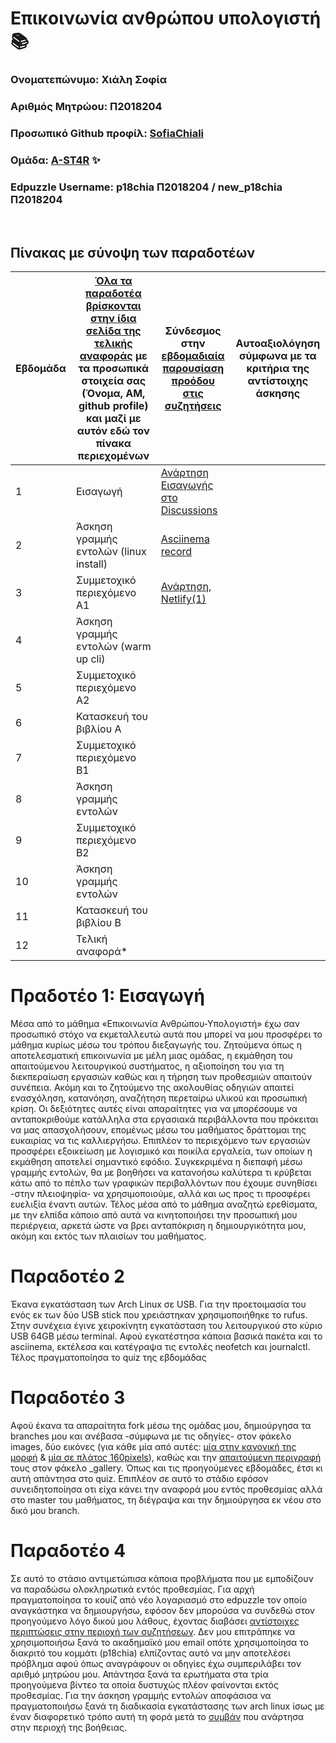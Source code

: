# <h1>Επικοινωνία ανθρώπου υπολογιστή :books: </h1> 

### Ονοματεπώνυμο: Χιάλη Σοφία 
### Αριθμός Μητρώου: Π2018204
### Προσωπικό Github προφίλ: [SofiaChiali](https://github.com/SofiaChiali)
### Ομάδα: [A-ST4R](https://github.com/A-ST4R) :sparkles:
### Edpuzzle Username: p18chia Π2018204 / new_p18chia Π2018204

<br />

## Πίνακας με σύνοψη των παραδοτέων

| Εβδομάδα | [Όλα τα παραδοτέα βρίσκονται στην ίδια σελίδα της τελικής αναφοράς](https://courses-ionio.github.io/help/deliverables/) με τα προσωπικά στοιχεία σας (Όνομα, ΑΜ, github profile) και μαζί με αυτόν εδώ τον πίνακα περιεχομένων | Σύνδεσμος στην [εβδομαδιαία παρουσίαση προόδου στις συζητήσεις](https://github.com/courses-ionio/help/discussions/categories/show-and-tell) | Αυτοαξιολόγηση σύμφωνα με τα κριτήρια της αντίστοιχης άσκησης |
| --- | --- | --- | --- |
| 1 | Εισαγωγή | [Ανάρτηση Εισαγωγής στο Discussions](https://github.com/courses-ionio/help/discussions/886) | |
| 2 | Άσκηση γραμμής εντολών (linux install) | [Asciinema record](https://asciinema.org/a/NICWUYSGeDZfudUO7Wsnb6O8o) | |
| 3 | Συμμετοχικό περιεχόμενο A1 | [Ανάρτηση,](https://github.com/courses-ionio/help/discussions/1236#discussion-4497487)[ Νetlify(1)](https://melodic-malasada-eef077.netlify.app/gallery/lisa-macintosh/) | |
| 4 | Άσκηση γραμμής εντολών (warm up cli) | | |
| 5 | Συμμετοχικό περιεχόμενο A2 | | |
| 6 | Κατασκευή του βιβλίου Α | | |
| 7 | Συμμετοχικό περιεχόμενο B1 | | |
| 8 | Άσκηση γραμμής εντολών | | |
| 9 | Συμμετοχικό περιεχόμενο B2 | | |
| 10 | Άσκηση γραμμής εντολών | | |
| 11 | Κατασκευή του βιβλίου Β | | |
| 12 | Τελική αναφορά* | | |



# **Πραδοτέο 1: Εισαγωγή**

Μέσα από το μάθημα «Επικοινωνία Ανθρώπου-Υπολογιστή» έχω σαν προσωπικό στόχο να εκμεταλλευτώ αυτά που μπορεί να μου προσφέρει το μάθημα κυρίως μέσω του τρόπου 
διεξαγωγής του.
Ζητούμενα όπως η αποτελεσματική επικοινωνία με μέλη μιας ομάδας, η εκμάθηση του απαιτούμενου λειτουργικού συστήματος, η αξιοποίηση του για τη διεκπεραίωση εργασιών
καθώς και η τήρηση των προθεσμιών απαιτούν συνέπεια. Ακόμη και το ζητούμενο της ακολουθίας οδηγιών απαιτεί ενασχόληση, κατανόηση, αναζήτηση περεταίρω υλικού και
προσωπική κρίση. Οι δεξιότητες αυτές είναι απαραίτητες για να μπορέσουμε να ανταποκριθούμε κατάλληλα στα εργασιακά περιβάλλοντα που πρόκειται να μας απασχολήσουν,
επομένως μέσω του μαθήματος δράττομαι της ευκαιρίας να τις καλλιεργήσω. Επιπλέον το περιεχόμενο των εργασιών προσφέρει εξοικείωση με λογισμικό και ποικίλα εργαλεία,
των οποίων η εκμάθηση αποτελεί σημαντικό εφόδιο. Συγκεκριμένα η διεπαφή μέσω γραμμής εντολών, θα με βοηθήσει να κατανοήσω καλύτερα τι κρύβεται κάτω από το πέπλο των
γραφικών περιβαλλόντων που έχουμε συνηθίσει -στην πλειοψηφία- να χρησιμοποιούμε, αλλά και ως προς τι προσφέρει ευελιξία έναντι αυτών.
Τέλος μέσα από το μάθημα αναζητώ ερεθίσματα, με την ελπίδα κάποιο από αυτά να κινητοποιήσει την προσωπική μου περιέργεια, αρκετά ώστε να βρει ανταπόκριση η
δημιουργικότητα μου, ακόμη και εκτός των πλαισίων του μαθήματος.

# **Παραδοτέο 2**
Έκανα εγκατάσταση των Arch Linux σε USB. Για την προετοιμασία του ενός εκ των δύο USB stick που χρειάστηκαν χρησιμοποιήθηκε το rufus. Στην συνέχεια έγινε χειροκίνητη εγκατάσταση του λειτουργικού στο κύριο USB 64GB μέσω terminal. Aφού εγκατέστησα κάποια βασικά πακέτα και το asciinema, εκτέλεσα και κατέγραψα τις εντολές neofetch και journalctl. Τέλος πραγματοποίησα το quiz της εβδομάδας

# **Παραδοτέο 3**
Αφού έκανα τα απαραίτητα fork μέσω της ομάδας μου, δημιούργησα τα branches μου και ανέβασα -σύμφωνα με τις οδηγίες- στον φάκελο images, δύο εικόνες (για κάθε μία από αυτές: [μία στην κανονική της μορφή](https://github.com/SofiaChiali/images/blob/2018204/lisa-macintosh.png) & [μία σε πλάτος 160pixels](https://github.com/SofiaChiali/images/blob/2018204/lisa-macintosh-thumb.png)), καθώς και την [απαιτούμενη περιγραφή](https://github.com/SofiaChiali/_gallery/blob/2018204/lisa-macintosh.md) τους στον φάκελο _gallery. Όπως και τις προηγούμενες εβδομάδες, έτσι κι αυτή απάντησα στο quiz. Επιπλέον σε αυτό το στάδιο εφόσον συνειδητοποίησα οτι είχα κάνει την αναφορά μου εντός προθεσμίας αλλά στο master του μαθήματος, τη διέγραψα και την δημιούργησα εκ νέου στο δικό μου branch. 

# **Παραδοτέο 4**
Σε αυτό το στάσιο αντιμετώπισα κάποια προβλήματα που με εμποδίζουν να παραδώσω ολοκληρωτικά εντός προθεσμίας. Για αρχή πραγματοποίησα το κουίζ από νέο λογαριασμό στο edpuzzle τον οποίο αναγκάστηκα να δημιουργήσω, εφόσον δεν μπορούσα να συνδεθώ στον προηγούμενο λόγο δικού μου λάθους, έχοντας διαβάσει [αντίστοιχες περιπτώσεις στην περιοχή των συζητήσεων](https://github.com/courses-ionio/help/discussions/1170#discussion-4492781). Δεν μου επιτράπηκε να χρησιμοποιήσω ξανά το ακαδημαϊκό μου email οπότε χρησιμοποίησα το διακριτό του κομμάτι (p18chia) ελπίζοντας αυτό να μην αποτελέσει πρόβλημα αφού όπως αναγράφουν οι οδηγίες έχω συμπεριλάβει τον αριθμό μητρώου μου. Απάντησα ξανά τα ερωτήματα στα τρία προηγούμενα βίντεο τα οποία δυστυχώς πλέον φαίνονται εκτός προθεσμίας. Για την άσκηση γραμμής εντολών αποφάσισα να πραγματοποιήσω ξανά τη διαδικασία εγκατάστασης των arch linux ίσως με έναν διαφορετικό τρόπο αυτή τη φορά μετά το [συμβάν](https://github.com/courses-ionio/help/discussions/1340#discussion-4521873) που ανάρτησα στην περιοχή της βοήθειας.
